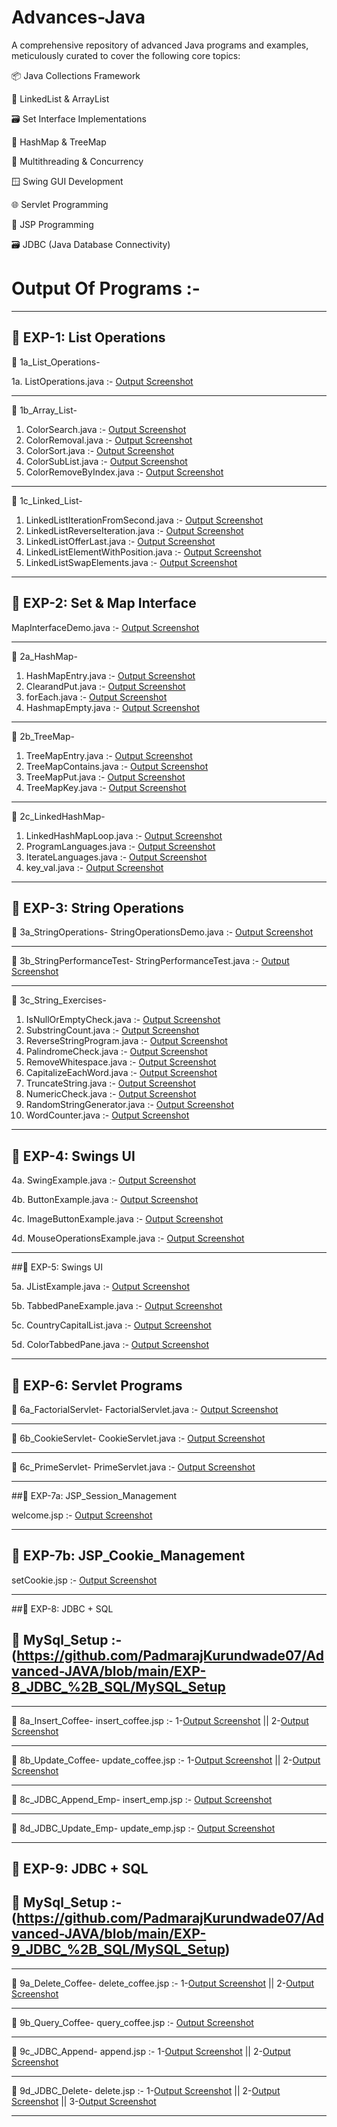 # Advances-Java
A comprehensive repository of advanced Java programs and examples, meticulously curated to cover the following core topics:

📦 Java Collections Framework

🔗 LinkedList & ArrayList

🗃️ Set Interface Implementations

🧭 HashMap & TreeMap

🧵 Multithreading & Concurrency

🪟 Swing GUI Development

🌐 Servlet Programming 

🔐 JSP Programming

🗃️ JDBC (Java Database Connectivity)

# Output Of Programs :-
-----------------------------------------------------------------------------------------------------------------------------------------  

## 🔹 EXP-1: List Operations

📁 1a_List_Operations-

1a. ListOperations.java :- [Output Screenshot](https://github.com/Pavan20041207/Advanced_Java/blob/main/EXP-1_ListOperation/1a_ListOperation/Screenshot-1a_ListOperations.png)

----------------------------------------------------------------------------------------------------------------------------------------- 

📁 1b_Array_List-

1. ColorSearch.java        :- [Output Screenshot](https://github.com/Pavan20041207/Advanced_Java/blob/main/EXP-1_ListOperation/1b_ArrayList/Screenshot-1b_ArrayList_ColorSearch.png)
2. ColorRemoval.java       :- [Output Screenshot](https://github.com/Pavan20041207/Advanced_Java/blob/main/EXP-1_ListOperation/1b_ArrayList/Screenshot-1b_ArrayList_ColorRemoval.png)
3. ColorSort.java          :- [Output Screenshot](https://github.com/Pavan20041207/Advanced_Java/blob/main/EXP-1_ListOperation/1b_ArrayList/Screenshot-1b_ArrayList_ColorSorter.png)
4. ColorSubList.java       :- [Output Screenshot](https://github.com/Pavan20041207/Advanced_Java/blob/main/EXP-1_ListOperation/1b_ArrayList/Screenshot-1b_ArrayList_ColorSubList.png)
5. ColorRemoveByIndex.java :- [Output Screenshot](https://github.com/Pavan20041207/Advanced_Java/blob/main/EXP-1_ListOperation/1b_ArrayList/Screenshot-1b_ArrayList_DeleteNthColor.png)

----------------------------------------------------------------------------------------------------------------------------------------- 

📁 1c_Linked_List-

1. LinkedListIterationFromSecond.java :- [Output Screenshot](https://github.com/PadmarajKurundwade07/Advanced-JAVA/blob/main/EXP-1_List_Operations/1c_Linked_List/Screenshot-1c_LinkedList_IterationFromSecond.png)
2. LinkedListReverseIteration.java    :- [Output Screenshot](https://github.com/PadmarajKurundwade07/Advanced-JAVA/blob/main/EXP-1_List_Operations/1c_Linked_List/Screenshot-1c_LinkedList_ReverseIteration.png)
3. LinkedListOfferLast.java           :- [Output Screenshot](https://github.com/PadmarajKurundwade07/Advanced-JAVA/blob/main/EXP-1_List_Operations/1c_Linked_List/Screenshot-1c_LinkedList_OfferLast.png)
4. LinkedListElementWithPosition.java :- [Output Screenshot](https://github.com/PadmarajKurundwade07/Advanced-JAVA/blob/main/EXP-1_List_Operations/1c_Linked_List/Screenshot-1c_LinkedList_ElementWithPosition.png)
5. LinkedListSwapElements.java        :- [Output Screenshot](https://github.com/PadmarajKurundwade07/Advanced-JAVA/blob/main/EXP-1_List_Operations/1c_Linked_List/Screenshot-1c_LinkedList_SwapElements.png)
 
----------------------------------------------------------------------------------------------------------------------------------------- 

## 🔸 EXP-2: Set & Map Interface

MapInterfaceDemo.java :- [Output Screenshot](https://github.com/PadmarajKurundwade07/Advanced-JAVA/blob/main/EXP-2_Set_Interface/MapInterfaceDemo.png)

-----------------------------------------------------------------------------------------------------------------------------------------  

📁 2a_HashMap-

1. HashMapEntry.java :- [Output Screenshot](https://github.com/PadmarajKurundwade07/Advanced-JAVA/blob/main/EXP-2_Set_Interface/2a_HashMap/Screenshot-HashMap_1.png)
2. ClearandPut.java  :- [Output Screenshot](https://github.com/PadmarajKurundwade07/Advanced-JAVA/blob/main/EXP-2_Set_Interface/2a_HashMap/Screenshot-HashMap_2.png)
3. forEach.java      :- [Output Screenshot](https://github.com/PadmarajKurundwade07/Advanced-JAVA/blob/main/EXP-2_Set_Interface/2a_HashMap/Screenshot-HashMap_3.png)
4. HashmapEmpty.java :- [Output Screenshot](https://github.com/PadmarajKurundwade07/Advanced-JAVA/blob/main/EXP-2_Set_Interface/2a_HashMap/Screenshot-HashMap_4.png)

-----------------------------------------------------------------------------------------------------------------------------------------  

📁 2b_TreeMap-

1. TreeMapEntry.java    :- [Output Screenshot](https://github.com/PadmarajKurundwade07/Advanced-JAVA/blob/main/EXP-2_Set_Interface/2b_TreeMap/Screenshot-Tree_Map_1.png)
2. TreeMapContains.java :- [Output Screenshot](https://github.com/PadmarajKurundwade07/Advanced-JAVA/blob/main/EXP-2_Set_Interface/2b_TreeMap/Screenshot-Tree_Map_2.png)
3. TreeMapPut.java      :- [Output Screenshot](https://github.com/PadmarajKurundwade07/Advanced-JAVA/blob/main/EXP-2_Set_Interface/2b_TreeMap/Screenshot-Tree_Map_3.png)
4. TreeMapKey.java      :- [Output Screenshot](https://github.com/PadmarajKurundwade07/Advanced-JAVA/blob/main/EXP-2_Set_Interface/2b_TreeMap/Screenshot-Tree_Map_4.png)

-----------------------------------------------------------------------------------------------------------------------------------------  

📁 2c_LinkedHashMap-

1. LinkedHashMapLoop.java :- [Output Screenshot](https://github.com/PadmarajKurundwade07/Advanced-JAVA/blob/main/EXP-2_Set_Interface/2c_LinkedHashMap/Screenshot-Linked_HashMap_1.png)
2. ProgramLanguages.java  :- [Output Screenshot](https://github.com/PadmarajKurundwade07/Advanced-JAVA/blob/main/EXP-2_Set_Interface/2c_LinkedHashMap/Screenshot-Linked_HashMap_2.png)
3. IterateLanguages.java  :- [Output Screenshot](https://github.com/PadmarajKurundwade07/Advanced-JAVA/blob/main/EXP-2_Set_Interface/2c_LinkedHashMap/Screenshot-Linked_HashMap_3.png)
4. key_val.java           :- [Output Screenshot](https://github.com/PadmarajKurundwade07/Advanced-JAVA/blob/main/EXP-2_Set_Interface/2c_LinkedHashMap/Screenshot-Linked_HashMap_4.png)

-----------------------------------------------------------------------------------------------------------------------------------------  

## 🔹 EXP-3: String Operations

📁 3a_StringOperations- 
StringOperationsDemo.java :- [Output Screenshot](https://github.com/PadmarajKurundwade07/Advanced-JAVA/blob/main/EXP-3_String_Operations/3a_StringOperations/Screenshot-3a_String_Operations.png)

-----------------------------------------------------------------------------------------------------------------------------------------  

📁 3b_StringPerformanceTest-
StringPerformanceTest.java :- [Output Screenshot](https://github.com/PadmarajKurundwade07/Advanced-JAVA/blob/main/EXP-3_String_Operations/3b_StringPerformanceTest/Screenshot-2b_String_PerformanceTest.png)

-----------------------------------------------------------------------------------------------------------------------------------------  

📁 3c_String_Exercises-
1. IsNullOrEmptyCheck.java :- [Output Screenshot](https://github.com/PadmarajKurundwade07/Advanced-JAVA/blob/main/EXP-3_String_Operations/3c_String_Exercises/Screenshot-3b_String_IsNullOrEmptyCheck.png)
2. SubstringCount.java :- [Output Screenshot](https://github.com/PadmarajKurundwade07/Advanced-JAVA/blob/main/EXP-3_String_Operations/3c_String_Exercises/Screenshot-3b_String_SubstringCount.png)
3. ReverseStringProgram.java :- [Output Screenshot](https://github.com/PadmarajKurundwade07/Advanced-JAVA/blob/main/EXP-3_String_Operations/3c_String_Exercises/Screenshot-3b_String_ReverseStringProgram.png)
4. PalindromeCheck.java :- [Output Screenshot](https://github.com/PadmarajKurundwade07/Advanced-JAVA/blob/main/EXP-3_String_Operations/3c_String_Exercises/Screenshot-3b_String_PalindromeCheck.png)
5. RemoveWhitespace.java :- [Output Screenshot](https://github.com/PadmarajKurundwade07/Advanced-JAVA/blob/main/EXP-3_String_Operations/3c_String_Exercises/Screenshot-3b_String_RemoveWhitespace.png)
6. CapitalizeEachWord.java :- [Output Screenshot](https://github.com/PadmarajKurundwade07/Advanced-JAVA/blob/main/EXP-3_String_Operations/3c_String_Exercises/Screenshot-3c_String_CapitalizeEachWord.png)
7. TruncateString.java :- [Output Screenshot](https://github.com/PadmarajKurundwade07/Advanced-JAVA/blob/main/EXP-3_String_Operations/3c_String_Exercises/Screenshot-3c_String_TruncateString.png)
8. NumericCheck.java :- [Output Screenshot](https://github.com/PadmarajKurundwade07/Advanced-JAVA/blob/main/EXP-3_String_Operations/3c_String_Exercises/Screenshot-3c_String_NumericCheck.png)
9. RandomStringGenerator.java :- [Output Screenshot](https://github.com/PadmarajKurundwade07/Advanced-JAVA/blob/main/EXP-3_String_Operations/3c_String_Exercises/Screenshot-3c_String_RandomStringGenerator.png)
10. WordCounter.java :- [Output Screenshot](https://github.com/PadmarajKurundwade07/Advanced-JAVA/blob/main/EXP-3_String_Operations/3c_String_Exercises/Screenshot-3c_String_WordCounter.png)

-----------------------------------------------------------------------------------------------------------------------------------------  

## 🔸 EXP-4: Swings UI

4a. SwingExample.java :- [Output Screenshot](https://github.com/PadmarajKurundwade07/Advanced-JAVA/blob/main/EXP-4_Swings/Screenshot-4a_Swings_SwingExample.png)

4b. ButtonExample.java :- [Output Screenshot](https://github.com/PadmarajKurundwade07/Advanced-JAVA/blob/main/EXP-4_Swings/Screenshot-4b_Swings_ButtonExample.png)

4c. ImageButtonExample.java :- [Output Screenshot](https://github.com/PadmarajKurundwade07/Advanced-JAVA/blob/main/EXP-4_Swings/Screenshot-4c_Swings_ImageButtonExample.png)

4d. MouseOperationsExample.java :- [Output Screenshot](https://github.com/PadmarajKurundwade07/Advanced-JAVA/blob/main/EXP-4_Swings/Screenshot-4d_Swings_MouseOperationsExample.png)

-----------------------------------------------------------------------------------------------------------------------------------------  

##🔹 EXP-5: Swings UI

5a. JListExample.java :- [Output Screenshot](https://github.com/PadmarajKurundwade07/Advanced-JAVA/blob/main/EXP-5_Swings/Screenshot-5a_Swings_JListExample.png)

5b. TabbedPaneExample.java :- [Output Screenshot](https://github.com/PadmarajKurundwade07/Advanced-JAVA/blob/main/EXP-5_Swings/Screenshot-5b_Swings_TabbedPaneExample.png)

5c. CountryCapitalList.java :- [Output Screenshot](https://github.com/PadmarajKurundwade07/Advanced-JAVA/blob/main/EXP-5_Swings/Screenshot-5c_Swings_CountryCapitalList.png)

5d. ColorTabbedPane.java :- [Output Screenshot](https://github.com/PadmarajKurundwade07/Advanced-JAVA/blob/main/EXP-5_Swings/Screenshot-5d_Swings_ColorTabbedPane.png)

-----------------------------------------------------------------------------------------------------------------------------------------  

## 🔸 EXP-6: Servlet Programs

📁 6a_FactorialServlet-
FactorialServlet.java :- [Output Screenshot](https://github.com/PadmarajKurundwade07/Advanced-JAVA/blob/main/EXP-6_servlet_programs/6a_FactorialServlet/Screenshot-6a_FactorialServlet.png)

-----------------------------------------------------------------------------------------------------------------------------------------  

📁 6b_CookieServlet-
CookieServlet.java :- [Output Screenshot](https://github.com/PadmarajKurundwade07/Advanced-JAVA/blob/main/EXP-6_servlet_programs/6b_CookieServlet/Screenshot-6b_CookieServlet.png)

-----------------------------------------------------------------------------------------------------------------------------------------  

📁 6c_PrimeServlet-
PrimeServlet.java :- [Output Screenshot](https://github.com/PadmarajKurundwade07/Advanced-JAVA/blob/main/EXP-6_servlet_programs/6c_PrimeServlet/Screenshot-6c_PrimeServlet.png)

-----------------------------------------------------------------------------------------------------------------------------------------  

##🔹 EXP-7a: JSP_Session_Management 

welcome.jsp :- [Output Screenshot](https://github.com/PadmarajKurundwade07/Advanced-JAVA/blob/main/EXP-7a_JSP_Session_Management/Screenshot-7a_Session_Management.png)

-----------------------------------------------------------------------------------------------------------------------------------------  

## 🔹 EXP-7b: JSP_Cookie_Management 

setCookie.jsp :- [Output Screenshot](https://github.com/PadmarajKurundwade07/Advanced-JAVA/blob/main/EXP-7b_JSP_Cookie_Management/Screenshot-7b_Cookie_Management.png)

-----------------------------------------------------------------------------------------------------------------------------------------  

##🔸 EXP-8: JDBC + SQL 

## 🐬 MySql_Setup :- (https://github.com/PadmarajKurundwade07/Advanced-JAVA/blob/main/EXP-8_JDBC_%2B_SQL/MySQL_Setup

-----------------------------------------------------------------------------------------------------------------------------------------  

📁 8a_Insert_Coffee-
insert_coffee.jsp :- 1-[Output Screenshot](https://github.com/PadmarajKurundwade07/Advanced-JAVA/blob/main/EXP-8_JDBC_%2B_SQL/8a_Insert_Coffee/8a1.png) ||
2-[Output Screenshot](https://github.com/PadmarajKurundwade07/Advanced-JAVA/blob/main/EXP-8_JDBC_%2B_SQL/8a_Insert_Coffee/8a2.png)

-----------------------------------------------------------------------------------------------------------------------------------------  

📁 8b_Update_Coffee-
update_coffee.jsp :- 1-[Output Screenshot](https://github.com/PadmarajKurundwade07/Advanced-JAVA/blob/main/EXP-8_JDBC_%2B_SQL/8b_Update_Coffee/8b1.png) ||
2-[Output Screenshot](https://github.com/PadmarajKurundwade07/Advanced-JAVA/blob/main/EXP-8_JDBC_%2B_SQL/8b_Update_Coffee/8b2.png)

-----------------------------------------------------------------------------------------------------------------------------------------  

📁 8c_JDBC_Append_Emp-
insert_emp.jsp :- [Output Screenshot](https://github.com/PadmarajKurundwade07/Advanced-JAVA/blob/main/EXP-8_JDBC_%2B_SQL/8c_JDBC_Append_Emp/Screenshot-8c_JDBC_append.png)

-----------------------------------------------------------------------------------------------------------------------------------------  

📁 8d_JDBC_Update_Emp-
update_emp.jsp :- [Output Screenshot](https://github.com/PadmarajKurundwade07/Advanced-JAVA/blob/main/EXP-8_JDBC_%2B_SQL/8d_JDBC_Update_Emp/Screenshot-8d_JDBC_Update.png)

-----------------------------------------------------------------------------------------------------------------------------------------  

## 🔹 EXP-9: JDBC + SQL

## 🐬 MySql_Setup :- (https://github.com/PadmarajKurundwade07/Advanced-JAVA/blob/main/EXP-9_JDBC_%2B_SQL/MySQL_Setup)

-----------------------------------------------------------------------------------------------------------------------------------------  

📁 9a_Delete_Coffee- 
delete_coffee.jsp :- 1-[Output Screenshot](https://github.com/PadmarajKurundwade07/Advanced-JAVA/blob/main/EXP-9_JDBC_%2B_SQL/9a_Delete_Coffee/9a1.png) ||
2-[Output Screenshot](https://github.com/PadmarajKurundwade07/Advanced-JAVA/blob/main/EXP-9_JDBC_%2B_SQL/9a_Delete_Coffee/9a2.png)

-----------------------------------------------------------------------------------------------------------------------------------------  

📁 9b_Query_Coffee-
query_coffee.jsp :- [Output Screenshot](https://github.com/PadmarajKurundwade07/Advanced-JAVA/blob/main/EXP-9_JDBC_%2B_SQL/9b_Query_Coffee/9b1.png)

-----------------------------------------------------------------------------------------------------------------------------------------  

📁 9c_JDBC_Append- 
append.jsp :- 1-[Output Screenshot](https://github.com/PadmarajKurundwade07/Advanced-JAVA/blob/main/EXP-9_JDBC_%2B_SQL/9c_JDBC_Append/9c1.png) ||
2-[Output Screenshot](https://github.com/PadmarajKurundwade07/Advanced-JAVA/blob/main/EXP-9_JDBC_%2B_SQL/9c_JDBC_Append/9c2.png)

-----------------------------------------------------------------------------------------------------------------------------------------  

📁 9d_JDBC_Delete-
delete.jsp :- 1-[Output Screenshot](https://github.com/PadmarajKurundwade07/Advanced-JAVA/blob/main/EXP-9_JDBC_%2B_SQL/9d_JDBC_Delete/9d1.png) ||
2-[Output Screenshot](https://github.com/PadmarajKurundwade07/Advanced-JAVA/blob/main/EXP-9_JDBC_%2B_SQL/9d_JDBC_Delete/9d2.png) ||
3-[Output Screenshot](https://github.com/PadmarajKurundwade07/Advanced-JAVA/blob/main/EXP-9_JDBC_%2B_SQL/9d_JDBC_Delete/9d3.png)

-----------------------------------------------------------------------------------------------------------------------------------------  





